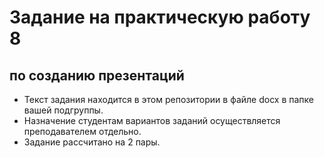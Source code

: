 # Задание на практическую работу 8
## по созданию презентаций

- Текст задания находится в этом репозитории в файле docx в папке вашей подгруппы.
- Назначение студентам вариантов заданий осуществляется преподавателем отдельно. 
- Задание рассчитано на 2 пары.
